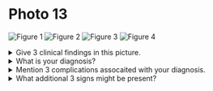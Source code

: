 # Photo 13

![Figure 1](/pediatrics/photo/13a.png)
![Figure 2](/pediatrics/photo/13b.png)
![Figure 3](/pediatrics/photo/13c.png)
![Figure 4](/pediatrics/photo/13d.png)

<details>
<summary>Give 3 clinical findings in this picture.</summary>

1. Erythematous maculopapular rash
1. Coryza (running nose)
1. Conjunctivitis

</details>

<details>
<summary>What is your diagnosis?</summary>
Mealses
</details>

<details>
<summary>Mention 3 complications assocaited with your diagnosis.</summary>

- Respiratory:
  1. Tracheitis
  1. Bronchitis
  1. Bronchopneumonia
  1. Suppurative lung disease
- Non-respiratory:
  1. Conjunctivitis
  1. Corneal ulcer
  1. Cancrum oris
  1. Persistent diarrhoea
  1. Encephalitis
  1. Malnutrition

</details>

<details>
<summary>What additional 3 signs might be present?</summary>

1. Fever
1. Dry cough
1. Koplik's spot
1. Post measles staining

</details>
